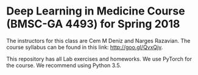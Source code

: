 # Deep Learning in Medicine Course (BMSC-GA 4493) for Spring 2018

The instructors for this class are Cem M Deniz and Narges Razavian. The course syllabus can be found in this link: http://goo.gl/QvxQjv.

This repository has all Lab exercises and homeworks. We use PyTorch for the course. We recommend using Python 3.5.



